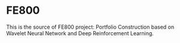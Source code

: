 # FE800
This is the source of FE800 project: Portfolio Construction based on Wavelet Neural Network and Deep Reinforcement Learning. 
